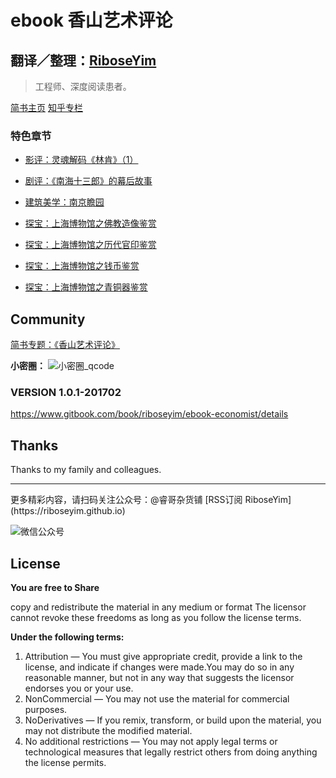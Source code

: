 # ebook 香山艺术评论

## 翻译／整理：[RiboseYim](https://riboseyim.github.io)

>工程师、深度阅读患者。

[简书主页](http://www.jianshu.com/u/8cc1dba4bc96)
[知乎专栏](https://www.zhihu.com/people/riboseyim)

### 特色章节
* [影评：灵魂解码《林肯》（1）](chapter/Film/Lincoln/Film-Lincoln-1.md)
* [剧评：《南海十三郎》的幕后故事](chapter/Film/Nanhai/Film-NanHai-1.md)

* [建筑美学：南京瞻园](chapter/Architectural/Garden/NanJingZhanYuan.md)

* [探宝：上海博物馆之佛教造像鉴赏](chapter/Architectural/Garden/Buddhism.md)
* [探宝：上海博物馆之历代官印鉴赏](chapter/Architectural/Garden/Stamp.md)
* [探宝：上海博物馆之钱币鉴赏](chapter/Architectural/Garden/Money.md)
* [探宝：上海博物馆之青铜器鉴赏](chapter/Architectural/Garden/Bronze.md)



## Community

[简书专题：《香山艺术评论》](http://www.jianshu.com/c/8a1a60d98d92)

**小密圈：**
![小密圈_qcode](http://o8m8ngokc.bkt.clouddn.com/riboseyim_id_quanzi_art_samll.png)



### VERSION 1.0.1-201702

https://www.gitbook.com/book/riboseyim/ebook-economist/details

## Thanks

Thanks to my family and colleagues.

<hr>
更多精彩内容，请扫码关注公众号：@睿哥杂货铺 [RSS订阅 RiboseYim](https://riboseyim.github.io)

![微信公众号](http://o8m8ngokc.bkt.clouddn.com/qrcode_for_gh_896dd3dd5255_344.jpg)

## License

**You are free to Share**

copy and redistribute the material in any medium or format
The licensor cannot revoke these freedoms as long as you follow the license terms.

**Under the following terms:**

1. Attribution — You must give appropriate credit, provide a link to the license, and indicate if changes were made.You may do so in any reasonable manner, but not in any way that suggests the licensor endorses you or your use.
2. NonCommercial — You may not use the material for commercial purposes.
3. NoDerivatives — If you remix, transform, or build upon the material, you may not distribute the modified material.
4. No additional restrictions — You may not apply legal terms or technological measures that legally restrict others from doing anything the license permits.
